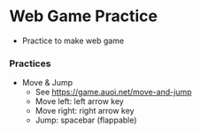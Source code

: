 # Web Game Practice
* Practice to make web game

### Practices
* Move & Jump
  * See https://game.auoi.net/move-and-jump
  * Move left: left arrow key
  * Move right: right arrow key
  * Jump: spacebar (flappable)